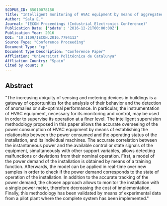 ```yaml
---
SCOPUS_ID: 85010078150
Title: "Intelligent monitoring of HVAC equipment by means of aggregated power analysis"
Author: "Sala E."
Journal: "IECON Proceedings (Industrial Electronics Conference)"
Publication Date: {'$date': '2016-12-21T00:00:00Z'}
Publication Year: 2016
DOI: "10.1109/IECON.2016.7794112"
Source Type: "Conference Proceeding"
Document Type: "cp"
Document Type Description: "Conference Paper"
Affliation: "Universitat Politécnica de Catalunya"
Affliation Country: "Spain"
Cited by count: 0
---
```


## Abstract
"The increasing ubiquity of sensing and metering devices in buildings is a gateway of opportunities for the analysis of their behavior and the detection of anomalies or sub-optimal performance. In particular, the instrumentation of HVAC equipment, necessary for its monitoring and control, may be used in order to supervise its operation at a finer level. The intelligent supervision methodology proposed in this paper allows the accurate overseeing of the power consumption of HVAC equipment by means of establishing the relationship between the power consumed and the operating status of the installation, and its individual machines. The accurate correlation between the instantaneous power and the available control or state signals of the equipment, simultaneously with other support variables, allows detecting malfunctions or deviations from their nominal operation. First, a model of the power demand of the installation is obtained by means of a training function. Afterwards, the model can be applied in real-time over new samples in order to check if the power demand corresponds to the state of operation of the installation. In addition to the accurate tracking of the power demand, the chosen approach allows to monitor the installation with a single power meter, therefore decreasing the cost of implementation. Finally, this methodology has been validated by means of experimental data from a pilot plant where the complete system has been implemented."
